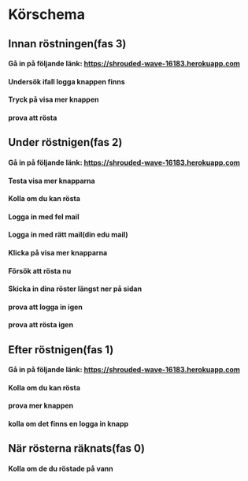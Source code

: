 # Körschema

## Innan röstningen(fas 3) 

#### Gå in på följande länk: https://shrouded-wave-16183.herokuapp.com 
#### Undersök ifall logga knappen finns
#### Tryck på visa mer knappen 
#### prova att rösta

## Under röstnigen(fas 2)

#### Gå in på följande länk: https://shrouded-wave-16183.herokuapp.com 
#### Testa visa mer knapparna 
#### Kolla om du kan rösta
#### Logga in med fel mail
#### Logga in med rätt mail(din edu mail)
#### Klicka på visa mer knapparna
#### Försök att rösta nu
#### Skicka in dina röster längst ner på sidan
#### prova att logga in igen 
#### prova att rösta igen

## Efter röstnigen(fas 1) 

#### Gå in på följande länk: https://shrouded-wave-16183.herokuapp.com 
#### Kolla om du kan rösta
#### prova mer knappen 
#### kolla om det finns en logga in knapp

## När rösterna räknats(fas 0)

#### Kolla om de du röstade på vann

 



